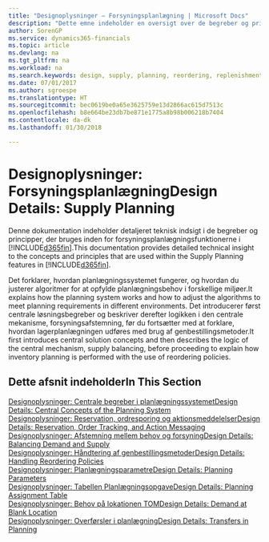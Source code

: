 ```yaml
---
title: "Designoplysninger – Forsyningsplanlægning | Microsoft Docs"
description: "Dette emne indeholder en oversigt over de begreber og principper, der bruges inden for forsyningsplanlægningsfunktionerne i Finance and Operations, Business edition."
author: SorenGP
ms.service: dynamics365-financials
ms.topic: article
ms.devlang: na
ms.tgt_pltfrm: na
ms.workload: na
ms.search.keywords: design, supply, planning, reordering, replenishment
ms.date: 07/01/2017
ms.author: sgroespe
ms.translationtype: HT
ms.sourcegitcommit: bec0619be0a65e3625759e13d2866ac615d7513c
ms.openlocfilehash: b8e664be23db7be871e1775a8b98b006218b7404
ms.contentlocale: da-dk
ms.lasthandoff: 01/30/2018

---
```

# <a name="design-details-supply-planning"></a><span data-ttu-id="a94ef-103">Designoplysninger: Forsyningsplanlægning</span><span class="sxs-lookup"><span data-stu-id="a94ef-103">Design Details: Supply Planning</span></span>
<span data-ttu-id="a94ef-104">Denne dokumentation indeholder detaljeret teknisk indsigt i de begreber og principper, der bruges inden for forsyningsplanlægningsfunktionerne i [!INCLUDE[d365fin](includes/d365fin_md.md)].</span><span class="sxs-lookup"><span data-stu-id="a94ef-104">This documentation provides detailed technical insight to the concepts and principles that are used within the Supply Planning features in [!INCLUDE[d365fin](includes/d365fin_md.md)].</span></span>  

<span data-ttu-id="a94ef-105">Det forklarer, hvordan planlægningssystemet fungerer, og hvordan du justerer algoritmer for at opfylde planlægningsbehov i forskellige miljøer.</span><span class="sxs-lookup"><span data-stu-id="a94ef-105">It explains how the planning system works and how to adjust the algorithms to meet planning requirements in different environments.</span></span> <span data-ttu-id="a94ef-106">Det introducerer først centrale løsningsbegreber og beskriver derefter logikken i den centrale mekanisme, forsyningsafstemning, før du fortsætter med at forklare, hvordan lagerplanlægningen udføres med brug af genbestillingsmetoder.</span><span class="sxs-lookup"><span data-stu-id="a94ef-106">It first introduces central solution concepts and then describes the logic of the central mechanism, supply balancing, before proceeding to explain how inventory planning is performed with the use of reordering policies.</span></span>  

## <a name="in-this-section"></a><span data-ttu-id="a94ef-107">Dette afsnit indeholder</span><span class="sxs-lookup"><span data-stu-id="a94ef-107">In This Section</span></span>  
[<span data-ttu-id="a94ef-108">Designoplysninger: Centrale begreber i planlægningssystemet</span><span class="sxs-lookup"><span data-stu-id="a94ef-108">Design Details: Central Concepts of the Planning System</span></span>](design-details-central-concepts-of-the-planning-system.md)  
[<span data-ttu-id="a94ef-109">Designoplysninger: Reservation, ordresporing og aktionsmeddelelser</span><span class="sxs-lookup"><span data-stu-id="a94ef-109">Design Details: Reservation, Order Tracking, and Action Messaging</span></span>](design-details-reservation-order-tracking-and-action-messaging.md)  
[<span data-ttu-id="a94ef-110">Designoplysninger: Afstemning mellem behov og forsyning</span><span class="sxs-lookup"><span data-stu-id="a94ef-110">Design Details: Balancing Demand and Supply</span></span>](design-details-balancing-demand-and-supply.md)  
[<span data-ttu-id="a94ef-111">Designoplysninger: Håndtering af genbestillingsmetoder</span><span class="sxs-lookup"><span data-stu-id="a94ef-111">Design Details: Handling Reordering Policies</span></span>](design-details-handling-reordering-policies.md)  
[<span data-ttu-id="a94ef-112">Designoplysninger: Planlægningsparametre</span><span class="sxs-lookup"><span data-stu-id="a94ef-112">Design Details: Planning Parameters</span></span>](design-details-planning-parameters.md)  
[<span data-ttu-id="a94ef-113">Designoplysninger: Tabellen Planlægningsopgave</span><span class="sxs-lookup"><span data-stu-id="a94ef-113">Design Details: Planning Assignment Table</span></span>](design-details-planning-assignment-table.md)  
[<span data-ttu-id="a94ef-114">Designoplysninger: Behov på lokationen TOM</span><span class="sxs-lookup"><span data-stu-id="a94ef-114">Design Details: Demand at Blank Location</span></span>](design-details-demand-at-blank-location.md)  
[<span data-ttu-id="a94ef-115">Designoplysninger: Overførsler i planlægning</span><span class="sxs-lookup"><span data-stu-id="a94ef-115">Design Details: Transfers in Planning</span></span>](design-details-transfers-in-planning.md)

